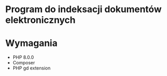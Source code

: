 # Program do indeksacji dokumentów elektronicznych

# Wymagania
  - PHP 8.0.0
  - Composer
  - PHP gd extension

